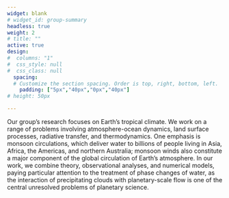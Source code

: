 ```yaml
---
widget: blank
# widget_id: group-summary
headless: true
weight: 2
# title: ""
active: true
design:
#  columns: "1"
#  css_style: null
#  css_class: null
  spacing:
  # Customize the section spacing. Order is top, right, bottom, left.
    padding: ["5px","40px","0px","40px"]
# height: 50px

---
```

Our group’s research focuses on Earth’s tropical climate. We work on a range of problems involving atmosphere-ocean dynamics, land surface processes, radiative transfer, and thermodynamics. One emphasis is monsoon circulations, which deliver water to billions of people living in Asia, Africa, the Americas, and northern Australia; monsoon winds also constitute a major component of the global circulation of Earth’s atmosphere. In our work, we combine theory, observational analyses, and numerical models, paying particular attention to the treatment of phase changes of water, as the interaction of precipitating clouds with planetary-scale flow is one of the central unresolved problems of planetary science.
